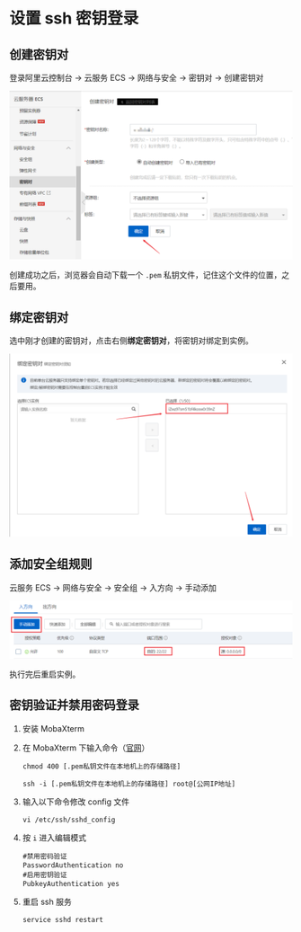 # 设置 ssh 密钥登录

## 创建密钥对

登录阿里云控制台 -> 云服务 ECS -> 网络与安全 -> 密钥对 -> 创建密钥对

![创建密钥对](img/step1-create-ssh.png)

创建成功之后，浏览器会自动下载一个 `.pem` 私钥文件，记住这个文件的位置，之后要用。

## 绑定密钥对

选中刚才创建的密钥对，点击右侧**绑定密钥对**，将密钥对绑定到实例。

![绑定密钥对](img/step2-bind-ssh.png)

## 添加安全组规则

云服务 ECS -> 网络与安全 -> 安全组 -> 入方向 -> 手动添加

![添加安全组规则](img/step3-add-port.png)

执行完后重启实例。

## 密钥验证并禁用密码登录

1. 安装 MobaXterm

2. 在 MobaXterm 下输入命令（[官网](https://help.aliyun.com/document_detail/51798.html#title-7je-5ba-sm2)）

   ```shell
   chmod 400 [.pem私钥文件在本地机上的存储路径]
   ```

   ```shell
   ssh -i [.pem私钥文件在本地机上的存储路径] root@[公网IP地址]
   ```

3. 输入以下命令修改 config 文件
   
   ```shell
   vi /etc/ssh/sshd_config
   ```

4. 按  `i`  进入编辑模式

   ```shell
   #禁用密码验证
   PasswordAuthentication no
   #启用密钥验证
   PubkeyAuthentication yes
   ```

5. 重启 ssh 服务

   ```shell
   service sshd restart
   ```
